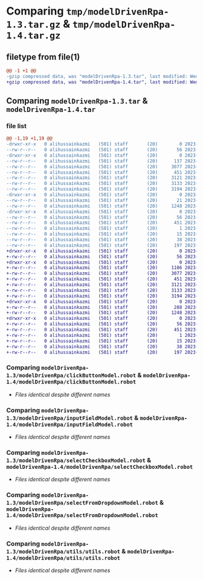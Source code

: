 # Comparing `tmp/modelDrivenRpa-1.3.tar.gz` & `tmp/modelDrivenRpa-1.4.tar.gz`

## filetype from file(1)

```diff
@@ -1 +1 @@
-gzip compressed data, was "modelDrivenRpa-1.3.tar", last modified: Wed Jul  5 11:07:41 2023, max compression
+gzip compressed data, was "modelDrivenRpa-1.4.tar", last modified: Wed Jul  5 12:51:47 2023, max compression
```

## Comparing `modelDrivenRpa-1.3.tar` & `modelDrivenRpa-1.4.tar`

### file list

```diff
@@ -1,19 +1,19 @@
-drwxr-xr-x   0 alihussainkazmi   (501) staff       (20)        0 2023-07-05 11:07:41.415633 modelDrivenRpa-1.3/
--rw-r--r--   0 alihussainkazmi   (501) staff       (20)       56 2023-07-05 11:07:41.415393 modelDrivenRpa-1.3/PKG-INFO
-drwxr-xr-x   0 alihussainkazmi   (501) staff       (20)        0 2023-07-05 11:07:41.414200 modelDrivenRpa-1.3/modelDrivenRpa/
--rw-r--r--   0 alihussainkazmi   (501) staff       (20)      137 2023-07-05 11:07:37.000000 modelDrivenRpa-1.3/modelDrivenRpa/__init__.py
--rw-r--r--   0 alihussainkazmi   (501) staff       (20)     3077 2023-07-03 21:43:37.000000 modelDrivenRpa-1.3/modelDrivenRpa/clickButtonModel.robot
--rw-r--r--   0 alihussainkazmi   (501) staff       (20)      451 2023-07-03 21:43:44.000000 modelDrivenRpa-1.3/modelDrivenRpa/customFunctions.robot
--rw-r--r--   0 alihussainkazmi   (501) staff       (20)     3121 2023-07-03 21:43:47.000000 modelDrivenRpa-1.3/modelDrivenRpa/inputFieldModel.robot
--rw-r--r--   0 alihussainkazmi   (501) staff       (20)     3133 2023-07-03 21:44:12.000000 modelDrivenRpa-1.3/modelDrivenRpa/selectCheckboxModel.robot
--rw-r--r--   0 alihussainkazmi   (501) staff       (20)     3194 2023-07-03 21:43:55.000000 modelDrivenRpa-1.3/modelDrivenRpa/selectFromDropdownModel.robot
-drwxr-xr-x   0 alihussainkazmi   (501) staff       (20)        0 2023-07-05 11:07:41.415008 modelDrivenRpa-1.3/modelDrivenRpa/utils/
--rw-r--r--   0 alihussainkazmi   (501) staff       (20)       21 2023-07-05 11:02:35.000000 modelDrivenRpa-1.3/modelDrivenRpa/utils/__init__.py
--rw-r--r--   0 alihussainkazmi   (501) staff       (20)     1248 2023-06-27 14:36:11.000000 modelDrivenRpa-1.3/modelDrivenRpa/utils/utils.robot
-drwxr-xr-x   0 alihussainkazmi   (501) staff       (20)        0 2023-07-05 11:07:41.414712 modelDrivenRpa-1.3/modelDrivenRpa.egg-info/
--rw-r--r--   0 alihussainkazmi   (501) staff       (20)       56 2023-07-05 11:07:41.000000 modelDrivenRpa-1.3/modelDrivenRpa.egg-info/PKG-INFO
--rw-r--r--   0 alihussainkazmi   (501) staff       (20)      451 2023-07-05 11:07:41.000000 modelDrivenRpa-1.3/modelDrivenRpa.egg-info/SOURCES.txt
--rw-r--r--   0 alihussainkazmi   (501) staff       (20)        1 2023-07-05 11:07:41.000000 modelDrivenRpa-1.3/modelDrivenRpa.egg-info/dependency_links.txt
--rw-r--r--   0 alihussainkazmi   (501) staff       (20)       15 2023-07-05 11:07:41.000000 modelDrivenRpa-1.3/modelDrivenRpa.egg-info/top_level.txt
--rw-r--r--   0 alihussainkazmi   (501) staff       (20)       38 2023-07-05 11:07:41.415695 modelDrivenRpa-1.3/setup.cfg
--rw-r--r--   0 alihussainkazmi   (501) staff       (20)      197 2023-07-05 11:05:53.000000 modelDrivenRpa-1.3/setup.py
+drwxr-xr-x   0 alihussainkazmi   (501) staff       (20)        0 2023-07-05 12:51:47.400838 modelDrivenRpa-1.4/
+-rw-r--r--   0 alihussainkazmi   (501) staff       (20)       56 2023-07-05 12:51:47.400715 modelDrivenRpa-1.4/PKG-INFO
+drwxr-xr-x   0 alihussainkazmi   (501) staff       (20)        0 2023-07-05 12:51:47.399582 modelDrivenRpa-1.4/modelDrivenRpa/
+-rw-r--r--   0 alihussainkazmi   (501) staff       (20)     1106 2023-07-05 12:49:32.000000 modelDrivenRpa-1.4/modelDrivenRpa/__init__.py
+-rw-r--r--   0 alihussainkazmi   (501) staff       (20)     3077 2023-07-03 21:43:37.000000 modelDrivenRpa-1.4/modelDrivenRpa/clickButtonModel.robot
+-rw-r--r--   0 alihussainkazmi   (501) staff       (20)      451 2023-07-03 21:43:44.000000 modelDrivenRpa-1.4/modelDrivenRpa/customFunctions.robot
+-rw-r--r--   0 alihussainkazmi   (501) staff       (20)     3121 2023-07-03 21:43:47.000000 modelDrivenRpa-1.4/modelDrivenRpa/inputFieldModel.robot
+-rw-r--r--   0 alihussainkazmi   (501) staff       (20)     3133 2023-07-03 21:44:12.000000 modelDrivenRpa-1.4/modelDrivenRpa/selectCheckboxModel.robot
+-rw-r--r--   0 alihussainkazmi   (501) staff       (20)     3194 2023-07-03 21:43:55.000000 modelDrivenRpa-1.4/modelDrivenRpa/selectFromDropdownModel.robot
+drwxr-xr-x   0 alihussainkazmi   (501) staff       (20)        0 2023-07-05 12:51:47.400532 modelDrivenRpa-1.4/modelDrivenRpa/utils/
+-rw-r--r--   0 alihussainkazmi   (501) staff       (20)      288 2023-07-05 12:50:43.000000 modelDrivenRpa-1.4/modelDrivenRpa/utils/__init__.py
+-rw-r--r--   0 alihussainkazmi   (501) staff       (20)     1248 2023-06-27 14:36:11.000000 modelDrivenRpa-1.4/modelDrivenRpa/utils/utils.robot
+drwxr-xr-x   0 alihussainkazmi   (501) staff       (20)        0 2023-07-05 12:51:47.400215 modelDrivenRpa-1.4/modelDrivenRpa.egg-info/
+-rw-r--r--   0 alihussainkazmi   (501) staff       (20)       56 2023-07-05 12:51:47.000000 modelDrivenRpa-1.4/modelDrivenRpa.egg-info/PKG-INFO
+-rw-r--r--   0 alihussainkazmi   (501) staff       (20)      451 2023-07-05 12:51:47.000000 modelDrivenRpa-1.4/modelDrivenRpa.egg-info/SOURCES.txt
+-rw-r--r--   0 alihussainkazmi   (501) staff       (20)        1 2023-07-05 12:51:47.000000 modelDrivenRpa-1.4/modelDrivenRpa.egg-info/dependency_links.txt
+-rw-r--r--   0 alihussainkazmi   (501) staff       (20)       15 2023-07-05 12:51:47.000000 modelDrivenRpa-1.4/modelDrivenRpa.egg-info/top_level.txt
+-rw-r--r--   0 alihussainkazmi   (501) staff       (20)       38 2023-07-05 12:51:47.400879 modelDrivenRpa-1.4/setup.cfg
+-rw-r--r--   0 alihussainkazmi   (501) staff       (20)      197 2023-07-05 12:50:49.000000 modelDrivenRpa-1.4/setup.py
```

### Comparing `modelDrivenRpa-1.3/modelDrivenRpa/clickButtonModel.robot` & `modelDrivenRpa-1.4/modelDrivenRpa/clickButtonModel.robot`

 * *Files identical despite different names*

### Comparing `modelDrivenRpa-1.3/modelDrivenRpa/inputFieldModel.robot` & `modelDrivenRpa-1.4/modelDrivenRpa/inputFieldModel.robot`

 * *Files identical despite different names*

### Comparing `modelDrivenRpa-1.3/modelDrivenRpa/selectCheckboxModel.robot` & `modelDrivenRpa-1.4/modelDrivenRpa/selectCheckboxModel.robot`

 * *Files identical despite different names*

### Comparing `modelDrivenRpa-1.3/modelDrivenRpa/selectFromDropdownModel.robot` & `modelDrivenRpa-1.4/modelDrivenRpa/selectFromDropdownModel.robot`

 * *Files identical despite different names*

### Comparing `modelDrivenRpa-1.3/modelDrivenRpa/utils/utils.robot` & `modelDrivenRpa-1.4/modelDrivenRpa/utils/utils.robot`

 * *Files identical despite different names*

